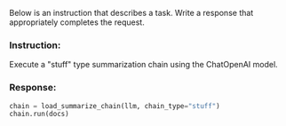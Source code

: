Below is an instruction that describes a task. Write a response that appropriately completes the request.

### Instruction:
Execute a "stuff" type summarization chain using the ChatOpenAI model.

### Response:
```python
chain = load_summarize_chain(llm, chain_type="stuff")
chain.run(docs)
```